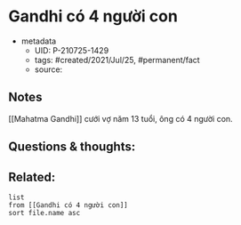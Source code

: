 # Gandhi có 4 người con

- metadata
	- UID: P-210725-1429
	- tags: #created/2021/Jul/25, #permanent/fact 
	- source: 

## Notes
[[Mahatma Gandhi]] cưới vợ năm 13 tuổi, ông có 4 người con.

## Questions & thoughts:

## Related:
```dataview
list
from [[Gandhi có 4 người con]]
sort file.name asc
```
